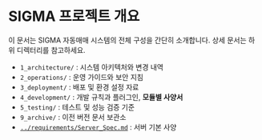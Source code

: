 # SIGMA 프로젝트 개요

이 문서는 SIGMA 자동매매 시스템의 전체 구성을 간단히 소개합니다. 상세 문서는 하위 디렉터리를 참고하세요.

- `1_architecture/` : 시스템 아키텍처와 변경 내역
- `2_operations/` : 운영 가이드와 보안 지침
- `3_deployment/` : 배포 및 환경 설정 자료
- `4_development/` : 개발 규칙과 플러그인, **모듈별 사양서**
- `5_testing/` : 테스트 및 성능 검증 기준
- `9_archive/` : 이전 버전 문서 보관소
- [`../requirements/Server_Spec.md`](../requirements/Server_Spec.md) : 서버 기본 사양
